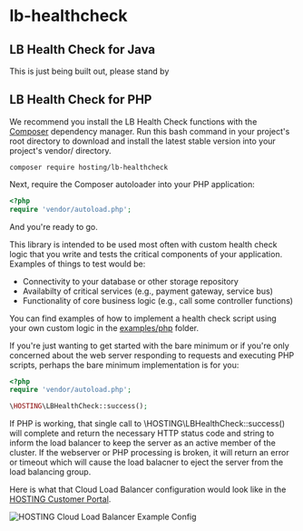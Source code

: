 # lb-healthcheck

## LB Health Check for Java
This is just being built out, please stand by

## LB Health Check for PHP
We recommend you install the LB Health Check functions with the [Composer] dependency manager. Run this bash command in your project's root directory to download and install the latest stable version into your project's vendor/ directory.

```composer require hosting/lb-healthcheck```

Next, require the Composer autoloader into your PHP application:

```php
<?php
require 'vendor/autoload.php';
```

And you're ready to go.

This library is intended to be used most often with custom health check logic that you write and tests the critical components of your application. Examples of things to test would be:

* Connectivity to your database or other storage repository
* Availabilty of critical services (e.g., payment gateway, service bus)
* Functionality of core business logic (e.g., call some controller functions)

You can find examples of how to implement a health check script using your own custom logic in the [examples/php](examples/php) folder.

If you're just wanting to get started with the bare minimum or if you're only concerned about the web server responding to requests and executing PHP scripts, perhaps the bare minimum implementation is for you:

```php
<?php
require 'vendor/autoload.php';

\HOSTING\LBHealthCheck::success();
```

If PHP is working, that single call to \HOSTING\LBHealthCheck::success() will complete and return the necessary HTTP status code and string to inform the load balancer to keep the server as an active member of the cluster. If the webserver or PHP processing is broken, it will return an error or timeout which will cause the load balacner to eject the server from the load balancing group.

Here is what that Cloud Load Balancer configuration would look like in the [HOSTING Customer Portal].

![HOSTING Cloud Load Balancer Example Config](https://raw.github.com/HOSTINGLabs/lb-healthcheck/master/examples/config/config-screencap.png)

[Composer]: https://getcomposer.org
[HOSTING Customer Portal]: https://portal.hosting.com

